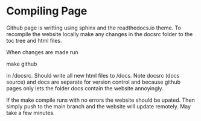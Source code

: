 # Compiling Page 

Github page is writting using sphinx and the readthedocs.io theme. To recompile the website locally make any changes in the docsrc folder to the toc tree and html files.

When changes are made run

make github

in /docsrc. Should write all new html files to /docs. Note docsrc (docs source) and docs are separate for version control and because github pages only lets the folder docs contain the website annoyingly. 

If the make compile runs with no errors the website should be upated. Then simply push to the main branch and the website will update remotely. May take a few minutes.

